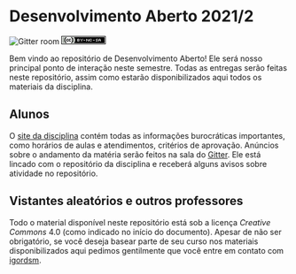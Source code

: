 # Desenvolvimento Aberto 2021/2

![Gitter room](https://badges.gitter.im/insper-eng-comp/dev-aberto.svg) ![License CC-BY-NC-SA 4.0](aulas/cc-by-nc-sa-small.png)

Bem vindo ao repositório de Desenvolvimento Aberto! Ele será nosso principal ponto de interação neste semestre. Todas as entregas serão feitas neste repositório, assim como estarão disponibilizados aqui todos os materiais da disciplina. 

## Alunos

O [site da disciplina](https://insper.github.io/dev-aberto/) contém todas as informações burocráticas importantes, como horários de aulas e atendimentos, critérios de aprovação. Anúncios sobre o andamento da matéria serão feitos na sala do [Gitter](https://gitter.im/insper-eng-comp/dev-aberto). Ele está lincado com o repositório da disciplina e receberá alguns avisos sobre atividade no repositório.

## Vistantes aleatórios e outros professores

Todo o material disponível neste repositório está sob a licença *Creative Commons* 4.0 (como indicado no início do documento). Apesar de não ser obrigatório, se você deseja basear parte de seu curso nos materiais disponibilizados aqui pedimos gentilmente que você entre em contato com [igordsm](http://github.com/igordsm). 
